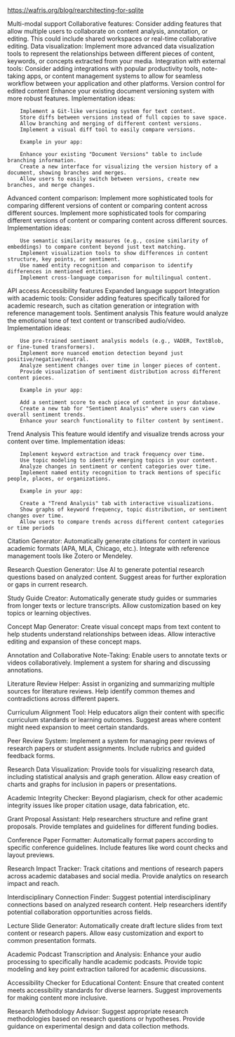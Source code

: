 
https://wafris.org/blog/rearchitecting-for-sqlite

Multi-modal support
Collaborative features: Consider adding features that allow multiple users to collaborate on content analysis, annotation, or editing. This could include shared workspaces or real-time collaborative editing.
Data visualization: Implement more advanced data visualization tools to represent the relationships between different pieces of content, keywords, or concepts extracted from your media.
Integration with external tools: Consider adding integrations with popular productivity tools, note-taking apps, or content management systems to allow for seamless workflow between your application and other platforms.
Version control for edited content
        Enhance your existing document versioning system with more robust features.
        Implementation ideas:
        
        Implement a Git-like versioning system for text content.
        Store diffs between versions instead of full copies to save space.
        Allow branching and merging of different content versions.
        Implement a visual diff tool to easily compare versions.
        
        Example in your app:

        Enhance your existing "Document Versions" table to include branching information.
        Create a new interface for visualizing the version history of a document, showing branches and merges.
        Allow users to easily switch between versions, create new branches, and merge changes.
Advanced content comparison: Implement more sophisticated tools for comparing different versions of content or comparing content across different sources.
        Implement more sophisticated tools for comparing different versions of content or comparing content across different sources.
        Implementation ideas:
        
        Use semantic similarity measures (e.g., cosine similarity of embeddings) to compare content beyond just text matching.
        Implement visualization tools to show differences in content structure, key points, or sentiment.
        Use named entity recognition and comparison to identify differences in mentioned entities.
        Implement cross-language comparison for multilingual content.
API access
Accessibility features
Expanded language support
Integration with academic tools: Consider adding features specifically tailored for academic research, such as citation generation or integration with reference management tools.
Sentiment analysis
        This feature would analyze the emotional tone of text content or transcribed audio/video.
        Implementation ideas:
        
        Use pre-trained sentiment analysis models (e.g., VADER, TextBlob, or fine-tuned transformers).
        Implement more nuanced emotion detection beyond just positive/negative/neutral.
        Analyze sentiment changes over time in longer pieces of content.
        Provide visualization of sentiment distribution across different content pieces.
        
        Example in your app:
        
        Add a sentiment score to each piece of content in your database.
        Create a new tab for "Sentiment Analysis" where users can view overall sentiment trends.
        Enhance your search functionality to filter content by sentiment.


Trend Analysis
        This feature would identify and visualize trends across your content over time.
        Implementation ideas:
        
        Implement keyword extraction and track frequency over time.
        Use topic modeling to identify emerging topics in your content.
        Analyze changes in sentiment or content categories over time.
        Implement named entity recognition to track mentions of specific people, places, or organizations.
        
        Example in your app:
        
        Create a "Trend Analysis" tab with interactive visualizations.
        Show graphs of keyword frequency, topic distribution, or sentiment changes over time.
        Allow users to compare trends across different content categories or time periods

Citation Generator:
    Automatically generate citations for content in various academic formats (APA, MLA, Chicago, etc.).
    Integrate with reference management tools like Zotero or Mendeley.

Research Question Generator:
    Use AI to generate potential research questions based on analyzed content.
    Suggest areas for further exploration or gaps in current research.


Study Guide Creator:
    Automatically generate study guides or summaries from longer texts or lecture transcripts.
    Allow customization based on key topics or learning objectives.


Concept Map Generator:
    Create visual concept maps from text content to help students understand relationships between ideas.
    Allow interactive editing and expansion of these concept maps.


Annotation and Collaborative Note-Taking:
    Enable users to annotate texts or videos collaboratively.
    Implement a system for sharing and discussing annotations.


Literature Review Helper:
    Assist in organizing and summarizing multiple sources for literature reviews.
    Help identify common themes and contradictions across different papers.


Curriculum Alignment Tool:
    Help educators align their content with specific curriculum standards or learning outcomes.
    Suggest areas where content might need expansion to meet certain standards.


Peer Review System:
    Implement a system for managing peer reviews of research papers or student assignments.
    Include rubrics and guided feedback forms.


Research Data Visualization:
    Provide tools for visualizing research data, including statistical analysis and graph generation.
    Allow easy creation of charts and graphs for inclusion in papers or presentations.


Academic Integrity Checker:
    Beyond plagiarism, check for other academic integrity issues like proper citation usage, data fabrication, etc.


Grant Proposal Assistant:
    Help researchers structure and refine grant proposals.
    Provide templates and guidelines for different funding bodies.


Conference Paper Formatter:
    Automatically format papers according to specific conference guidelines.
    Include features like word count checks and layout previews.


Research Impact Tracker:
    Track citations and mentions of research papers across academic databases and social media.
    Provide analytics on research impact and reach.


Interdisciplinary Connection Finder:
    Suggest potential interdisciplinary connections based on analyzed research content.
    Help researchers identify potential collaboration opportunities across fields.


Lecture Slide Generator:
    Automatically create draft lecture slides from text content or research papers.
    Allow easy customization and export to common presentation formats.


Academic Podcast Transcription and Analysis:
    Enhance your audio processing to specifically handle academic podcasts.
    Provide topic modeling and key point extraction tailored for academic discussions.


Accessibility Checker for Educational Content:
    Ensure that created content meets accessibility standards for diverse learners.
    Suggest improvements for making content more inclusive.


Research Methodology Advisor:
    Suggest appropriate research methodologies based on research questions or hypotheses.
    Provide guidance on experimental design and data collection methods.

